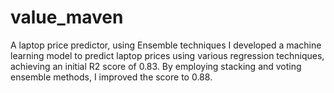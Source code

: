 # value_maven
A laptop price predictor,  using Ensemble techniques
I developed a machine learning model to predict laptop prices using various regression techniques, achieving an initial R2 score of 0.83. By employing stacking and voting ensemble methods, I improved the score to 0.88.
